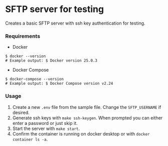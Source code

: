 # SFTP server for testing

Creates a basic SFTP server with ssh key authentication for testing.

### Requirements

- Docker
```
$ docker --version
# Example output: $ Docker version 25.0.3
```

- Docker Compose
```
$ docker-compose --version
# Example output: $ Docker Compose version v2.24
```

### Usage

1. Create a new `.env` file from the sample file. Change the `SFTP_USERNAME` if desired.
2. Generate ssh keys with `make ssh-keygen`. When prompted you can either enter a password or just skip it.
3. Start the server with `make start`.
4. Confirm the container is running on docker desktop or with `docker container ls -a`.

